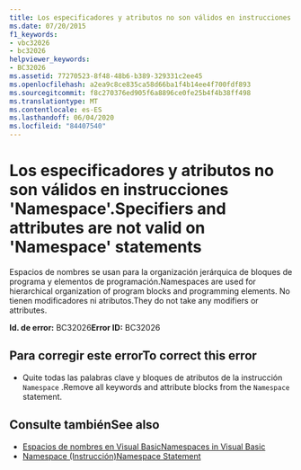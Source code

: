 ```yaml
---
title: Los especificadores y atributos no son válidos en instrucciones 'Namespace'.
ms.date: 07/20/2015
f1_keywords:
- vbc32026
- bc32026
helpviewer_keywords:
- BC32026
ms.assetid: 77270523-8f48-48b6-b389-329331c2ee45
ms.openlocfilehash: a2ea9c8ce835ca58d66ba1f4b14ee4f700fdf893
ms.sourcegitcommit: f8c270376ed905f6a8896ce0fe25b4f4b38ff498
ms.translationtype: MT
ms.contentlocale: es-ES
ms.lasthandoff: 06/04/2020
ms.locfileid: "84407540"
---
```

# <a name="specifiers-and-attributes-are-not-valid-on-namespace-statements"></a><span data-ttu-id="cd075-102">Los especificadores y atributos no son válidos en instrucciones 'Namespace'.</span><span class="sxs-lookup"><span data-stu-id="cd075-102">Specifiers and attributes are not valid on 'Namespace' statements</span></span>
<span data-ttu-id="cd075-103">Espacios de nombres se usan para la organización jerárquica de bloques de programa y elementos de programación.</span><span class="sxs-lookup"><span data-stu-id="cd075-103">Namespaces are used for hierarchical organization of program blocks and programming elements.</span></span> <span data-ttu-id="cd075-104">No tienen modificadores ni atributos.</span><span class="sxs-lookup"><span data-stu-id="cd075-104">They do not take any modifiers or attributes.</span></span>  
  
 <span data-ttu-id="cd075-105">**Id. de error:** BC32026</span><span class="sxs-lookup"><span data-stu-id="cd075-105">**Error ID:** BC32026</span></span>  
  
## <a name="to-correct-this-error"></a><span data-ttu-id="cd075-106">Para corregir este error</span><span class="sxs-lookup"><span data-stu-id="cd075-106">To correct this error</span></span>  
  
- <span data-ttu-id="cd075-107">Quite todas las palabras clave y bloques de atributos de la instrucción `Namespace` .</span><span class="sxs-lookup"><span data-stu-id="cd075-107">Remove all keywords and attribute blocks from the `Namespace` statement.</span></span>  
  
## <a name="see-also"></a><span data-ttu-id="cd075-108">Consulte también</span><span class="sxs-lookup"><span data-stu-id="cd075-108">See also</span></span>

- [<span data-ttu-id="cd075-109">Espacios de nombres en Visual Basic</span><span class="sxs-lookup"><span data-stu-id="cd075-109">Namespaces in Visual Basic</span></span>](../programming-guide/program-structure/namespaces.md)
- [<span data-ttu-id="cd075-110">Namespace (Instrucción)</span><span class="sxs-lookup"><span data-stu-id="cd075-110">Namespace Statement</span></span>](../language-reference/statements/namespace-statement.md)
